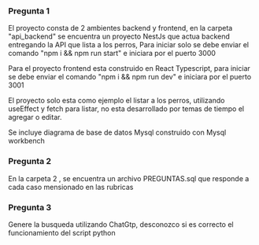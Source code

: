 ### Pregunta 1

El proyecto consta de 2 ambientes backend y frontend, en la carpeta "api_backend" se encuentra un proyecto NestJs que actua backend entregando la API  que lista a los perros,
Para iniciar solo se debe enviar el comando "npm i && npm run start" e iniciara por el puerto 3000

Para el proyecto frontend esta construido en React Typescript, para iniciar se debe enviar el comando "npm i && npm run dev" e iniciara por el puerto 3001

El proyecto solo esta como ejemplo el listar a los perros, utilizando useEffect y fetch para listar, no esta desarrollado por temas de tiempo el agregar o editar.

Se incluye diagrama de base de datos Mysql construido con Mysql workbench

### Pregunta 2

En la carpeta 2 , se encuentra un archivo PREGUNTAS.sql que responde a cada caso mensionado en las rubricas

### Pregunta 3

Genere la busqueda utilizando ChatGtp, desconozco si es correcto el funcionamiento del script python